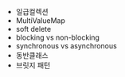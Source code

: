 - 일급컬렉션
- MultiValueMap
- soft delete
- blocking vs non-blocking
- synchronous vs asynchronous
- 동반클래스
- 브릿지 패턴

